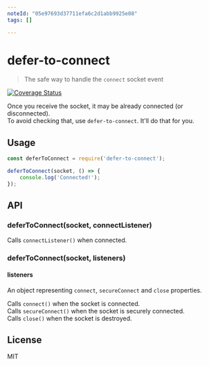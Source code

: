 ```yaml
---
noteId: "05e97693d37711efa6c2d1abb9925e08"
tags: []

---
```


# defer-to-connect

> The safe way to handle the `connect` socket event

[![Coverage Status](https://coveralls.io/repos/github/szmarczak/defer-to-connect/badge.svg?branch=master)](https://coveralls.io/github/szmarczak/defer-to-connect?branch=master)

Once you receive the socket, it may be already connected (or disconnected).<br>
To avoid checking that, use `defer-to-connect`. It'll do that for you.

## Usage

```js
const deferToConnect = require('defer-to-connect');

deferToConnect(socket, () => {
    console.log('Connected!');
});
```

## API

### deferToConnect(socket, connectListener)

Calls `connectListener()` when connected.

### deferToConnect(socket, listeners)

#### listeners

An object representing `connect`, `secureConnect` and `close` properties.

Calls `connect()` when the socket is connected.<br>
Calls `secureConnect()` when the socket is securely connected.<br>
Calls `close()` when the socket is destroyed.

## License

MIT
